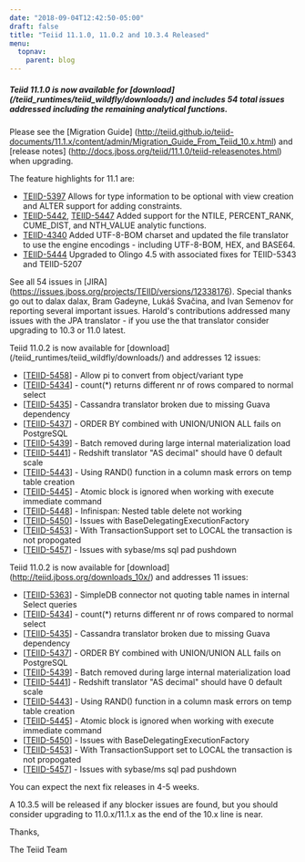 ```yaml
---
date: "2018-09-04T12:42:50-05:00"
draft: false
title: "Teiid 11.1.0, 11.0.2 and 10.3.4 Released"
menu:
  topnav:
    parent: blog
---
```


##### Teiid 11.1.0 is now available for [download] (/teiid_runtimes/teiid_wildfly/downloads/) and includes 54 total issues addressed including the remaining analytical functions.

<!--more-->

Please see the [Migration Guide] (http://teiid.github.io/teiid-documents/11.1.x/content/admin/Migration_Guide_From_Teiid_10.x.html) and [release notes] (http://docs.jboss.org/teiid/11.1.0/teiid-releasenotes.html) when upgrading.

The feature highlights for 11.1 are:

<ul>
  <li><a href="https://issues.jboss.org/browse/TEIID-5397">TEIID-5397</a> Allows for type information to be optional with view creation and ALTER support for adding constraints.</li>
  <li><a href="https://issues.jboss.org/browse/TEIID-5442">TEIID-5442</a>, <a href="https://issues.jboss.org/browse/TEIID-5447">TEIID-5447</a> Added support for the NTILE, PERCENT_RANK, CUME_DIST, and NTH_VALUE analytic functions.</li>
  <li><a href="https://issues.jboss.org/browse/TEIID-4340">TEIID-4340</a> Added UTF-8-BOM charset and updated the file translator to use the engine encodings - including UTF-8-BOM, HEX, and BASE64.</li>
  <li><a href="https://issues.jboss.org/browse/TEIID-5444">TEIID-5444</a> Upgraded to Olingo 4.5 with associated fixes for TEIID-5343 and TEIID-5207</li>
</ul>

See all 54 issues in [JIRA] (https://issues.jboss.org/projects/TEIID/versions/12338176).  Special thanks go out to dalax dalax, Bram Gadeyne, Lukáš Svačina, and Ivan Semenov for reporting several important issues.  Harold's contributions addressed many issues with the JPA translator - if you use the that translator consider upgrading to 10.3 or 11.0 latest.

Teiid 11.0.2 is now available for [download] (/teiid_runtimes/teiid_wildfly/downloads/) and addresses 12 issues:

<ul>
<li>[<a href='https://issues.jboss.org/browse/TEIID-5458'>TEIID-5458</a>] -         Allow pi to convert from object/variant type
</li>
<li>[<a href='https://issues.jboss.org/browse/TEIID-5434'>TEIID-5434</a>] -         count(*) returns different nr of rows compared to normal select
</li>
<li>[<a href='https://issues.jboss.org/browse/TEIID-5435'>TEIID-5435</a>] -         Cassandra translator broken due to missing Guava dependency
</li>
<li>[<a href='https://issues.jboss.org/browse/TEIID-5437'>TEIID-5437</a>] -         ORDER BY combined with UNION/UNION ALL fails on PostgreSQL
</li>
<li>[<a href='https://issues.jboss.org/browse/TEIID-5439'>TEIID-5439</a>] -         Batch removed during large internal materialization load
</li>
<li>[<a href='https://issues.jboss.org/browse/TEIID-5441'>TEIID-5441</a>] -         Redshift translator &quot;AS decimal&quot; should have 0 default scale
</li>
<li>[<a href='https://issues.jboss.org/browse/TEIID-5443'>TEIID-5443</a>] -         Using RAND() function in a column mask errors on temp table creation
</li>
<li>[<a href='https://issues.jboss.org/browse/TEIID-5445'>TEIID-5445</a>] -         Atomic block is ignored when working with execute immediate command
</li>
<li>[<a href='https://issues.jboss.org/browse/TEIID-5448'>TEIID-5448</a>] -         Infinispan: Nested table delete not working
</li>
<li>[<a href='https://issues.jboss.org/browse/TEIID-5450'>TEIID-5450</a>] -         Issues with BaseDelegatingExecutionFactory
</li>
<li>[<a href='https://issues.jboss.org/browse/TEIID-5453'>TEIID-5453</a>] -         With TransactionSupport set to LOCAL the transaction is not propogated
</li>
<li>[<a href='https://issues.jboss.org/browse/TEIID-5457'>TEIID-5457</a>] -         Issues with sybase/ms sql pad pushdown
</li>
</ul>

Teiid 11.0.2 is now available for [download] (http://teiid.jboss.org/downloads_10x/) and addresses 11 issues:

<ul>
<li>[<a href='https://issues.jboss.org/browse/TEIID-5363'>TEIID-5363</a>] -         SimpleDB connector not quoting table names in internal Select queries
</li>
<li>[<a href='https://issues.jboss.org/browse/TEIID-5434'>TEIID-5434</a>] -         count(*) returns different nr of rows compared to normal select
</li>
<li>[<a href='https://issues.jboss.org/browse/TEIID-5435'>TEIID-5435</a>] -         Cassandra translator broken due to missing Guava dependency
</li>
<li>[<a href='https://issues.jboss.org/browse/TEIID-5437'>TEIID-5437</a>] -         ORDER BY combined with UNION/UNION ALL fails on PostgreSQL
</li>
<li>[<a href='https://issues.jboss.org/browse/TEIID-5439'>TEIID-5439</a>] -         Batch removed during large internal materialization load
</li>
<li>[<a href='https://issues.jboss.org/browse/TEIID-5441'>TEIID-5441</a>] -         Redshift translator &quot;AS decimal&quot; should have 0 default scale
</li>
<li>[<a href='https://issues.jboss.org/browse/TEIID-5443'>TEIID-5443</a>] -         Using RAND() function in a column mask errors on temp table creation
</li>
<li>[<a href='https://issues.jboss.org/browse/TEIID-5445'>TEIID-5445</a>] -         Atomic block is ignored when working with execute immediate command
</li>
<li>[<a href='https://issues.jboss.org/browse/TEIID-5450'>TEIID-5450</a>] -         Issues with BaseDelegatingExecutionFactory
</li>
<li>[<a href='https://issues.jboss.org/browse/TEIID-5453'>TEIID-5453</a>] -         With TransactionSupport set to LOCAL the transaction is not propogated
</li>
<li>[<a href='https://issues.jboss.org/browse/TEIID-5457'>TEIID-5457</a>] -         Issues with sybase/ms sql pad pushdown
</li>
</ul>

You can expect the next fix releases in 4-5 weeks.

A 10.3.5 will be released if any blocker issues are found, but you should consider upgrading to 11.0.x/11.1.x as the end of the 10.x line is near.

Thanks,

The Teiid Team
